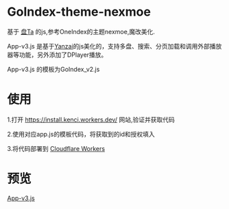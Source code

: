 # GoIndex-theme-nexmoe

基于 [盘Ta](https://github.com/Hidove/goindex) 的js,参考OneIndex的主题nexmoe,魔改美化.

App-v3.js 是基于[Yanzai](https://github.com/yanzai/goindex)的js美化的，支持多盘、搜索、分页加载和调用外部播放器等功能，另外添加了DPlayer播放。

App-v3.js 的模板为GoIndex_v2.js


# 使用

1.打开 https://install.kenci.workers.dev/ 网站,验证并获取代码

2.使用对应app.js的模板代码，将获取到的id和授权填入

3.将代码部署到 [Cloudflare Workers](https://www.cloudflare.com/)



# 预览

[App-v3.js](https://g.luckyone.workers.dev/) 
